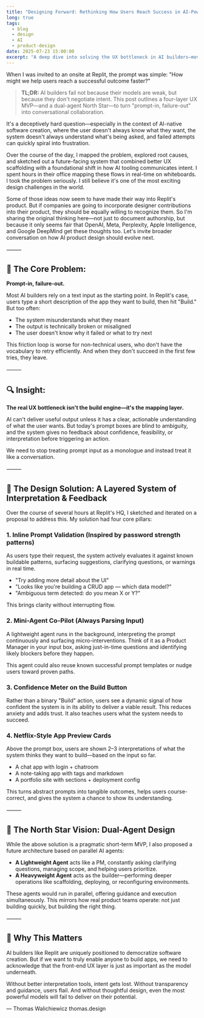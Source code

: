 ```yaml
---
title: "Designing Forward: Rethinking How Users Reach Success in AI-Powered Builders"
long: true
tags:
  - blog
  - design
  - AI
  - product-design
date: 2025-07-23 15:00:00
excerpt: "A deep dive into solving the UX bottleneck in AI builders—moving from prompt-in, failure-out to conversational, transparent interfaces that guide users to success."
---
```


When I was invited to an onsite at Replit, the prompt was simple:
"How might we help users reach a successful outcome faster?"

> **TL;DR:** AI builders fail not because their models are weak, but because they don't negotiate intent. This post outlines a four-layer UX MVP—and a dual-agent North Star—to turn "prompt-in, failure-out" into conversational collaboration.

It's a deceptively hard question—especially in the context of AI-native software creation, where the user doesn't always know what they want, the system doesn't always understand what's being asked, and failed attempts can quickly spiral into frustration.

Over the course of the day, I mapped the problem, explored root causes, and sketched out a future-facing system that combined better UX scaffolding with a foundational shift in how AI tooling communicates intent. I spent hours in their office mapping these flows in real-time on whiteboards. I took the problem seriously. I still believe it's one of the most exciting design challenges in the world.

Some of those ideas now seem to have made their way into Replit's product. But if companies are going to incorporate designer contributions into their product, they should be equally willing to recognize them. So I'm sharing the original thinking here—not just to document authorship, but because it only seems fair that OpenAI, Meta, Perplexity, Apple Intelligence, and Google DeepMind get these thoughts too. Let's invite broader conversation on how AI product design should evolve next.

⸻

## 🧨 The Core Problem:

**Prompt-in, failure-out.**

Most AI builders rely on a text input as the starting point. In Replit's case, users type a short description of the app they want to build, then hit "Build." But too often:
- The system misunderstands what they meant
- The output is technically broken or misaligned
- The user doesn't know why it failed or what to try next

This friction loop is worse for non-technical users, who don't have the vocabulary to retry efficiently. And when they don't succeed in the first few tries, they leave.

⸻

## 🔍 Insight:

**The real UX bottleneck isn't the build engine—it's the mapping layer.**

AI can't deliver useful output unless it has a clear, actionable understanding of what the user wants. But today's prompt boxes are blind to ambiguity, and the system gives no feedback about confidence, feasibility, or interpretation before triggering an action.

We need to stop treating prompt input as a monologue and instead treat it like a conversation.

⸻

## 🧠 The Design Solution: A Layered System of Interpretation & Feedback

Over the course of several hours at Replit's HQ, I sketched and iterated on a proposal to address this. My solution had four core pillars:

### 1. Inline Prompt Validation (Inspired by password strength patterns)

As users type their request, the system actively evaluates it against known buildable patterns, surfacing suggestions, clarifying questions, or warnings in real time.
- "Try adding more detail about the UI"
- "Looks like you're building a CRUD app — which data model?"
- "Ambiguous term detected: do you mean X or Y?"

This brings clarity without interrupting flow.

### 2. Mini-Agent Co-Pilot (Always Parsing Input)

A lightweight agent runs in the background, interpreting the prompt continuously and surfacing micro-interventions. Think of it as a Product Manager in your input box, asking just-in-time questions and identifying likely blockers before they happen.

This agent could also reuse known successful prompt templates or nudge users toward proven paths.

### 3. Confidence Meter on the Build Button

Rather than a binary "Build" action, users see a dynamic signal of how confident the system is in its ability to deliver a viable result.
This reduces anxiety and adds trust. It also teaches users what the system needs to succeed.

### 4. Netflix-Style App Preview Cards

Above the prompt box, users are shown 2–3 interpretations of what the system thinks they want to build—based on the input so far.
- A chat app with login + chatroom
- A note-taking app with tags and markdown
- A portfolio site with sections + deployment config

This turns abstract prompts into tangible outcomes, helps users course-correct, and gives the system a chance to show its understanding.

⸻

## 🌅 The North Star Vision: Dual-Agent Design

While the above solution is a pragmatic short-term MVP, I also proposed a future architecture based on parallel AI agents:
- **A Lightweight Agent** acts like a PM, constantly asking clarifying questions, managing scope, and helping users prioritize.
- **A Heavyweight Agent** acts as the builder—performing deeper operations like scaffolding, deploying, or reconfiguring environments.

These agents would run in parallel, offering guidance and execution simultaneously. This mirrors how real product teams operate: not just building quickly, but building the right thing.

⸻

## 🧱 Why This Matters

AI builders like Replit are uniquely positioned to democratize software creation. But if we want to truly enable anyone to build apps, we need to acknowledge that the front-end UX layer is just as important as the model underneath.

Without better interpretation tools, intent gets lost. Without transparency and guidance, users flail.
And without thoughtful design, even the most powerful models will fail to deliver on their potential.

—
Thomas Walichiewicz
thomas.design